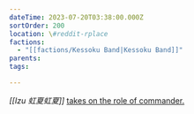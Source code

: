 ```yaml
---
dateTime: 2023-07-20T03:38:00.000Z
sortOrder: 200
location: \#reddit-rplace
factions:
  - "[[factions/Kessoku Band|Kessoku Band]]"
parents: 
tags: 

---
```

*[[Izu 虹夏虹夏]]* [takes on the role of commander.](discord://discord.com/channels/1093664259273130084/1131230952119615600/1131429870963011585)
